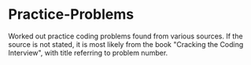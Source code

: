 Practice-Problems
=================

Worked out practice coding problems found from various sources. If the source is not stated, it is most likely from the book "Cracking the Coding Interview", with title referring to problem number.
